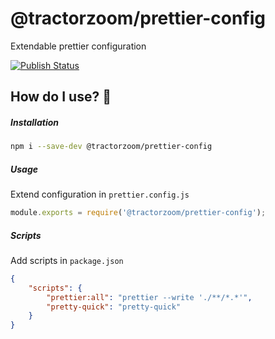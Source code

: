 # @tractorzoom/prettier-config

Extendable prettier configuration

[![Publish Status](https://github.com/TractorZoom/configurations/workflows/publish/badge.svg)](https://github.com/TractorZoom/configurations/actions)

## How do I use? :thinking:

##### Installation

```bash
npm i --save-dev @tractorzoom/prettier-config
```

##### Usage

Extend configuration in `prettier.config.js`

```js
module.exports = require('@tractorzoom/prettier-config');
```

##### Scripts

Add scripts in `package.json`

```json
{
    "scripts": {
        "prettier:all": "prettier --write './**/*.*'",
        "pretty-quick": "pretty-quick"
    }
}

```